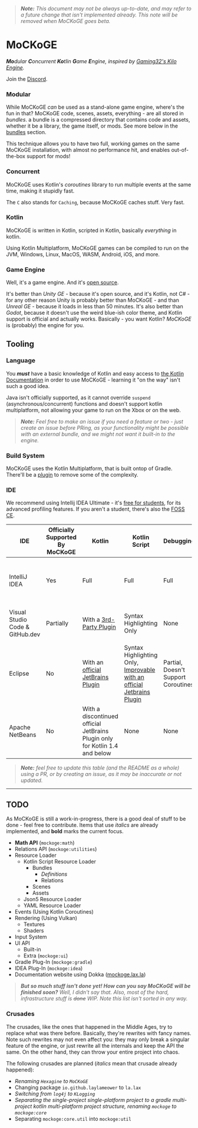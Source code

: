 > ***Note:** This document may not be always up-to-date, and may refer to a future change that isn't implemented already. This note will be removed when MoCKoGE goes beta.*
# MoCKoGE

***Mo**dular **C**oncurrent **Ko**tlin **G**ame **E**ngine, inspired
by [Gaming32's Kilo Engine](https://github.com/Gaming32/kilo-engine).*

Join the [Discord](https://discord.gg/TAs7PtCqnm).

### Modular
While MoCKoGE *can* be used as a stand-alone game engine, where's the fun in that? MoCKoGE code, scenes, assets, everything - are all stored in *bundles*. a bundle is a compressed directory that contains code and assets, whether it be a library, the game itself, or mods. See more below in the [bundles](#bundles) section.

This technique allows you to have two full, working games on the same MoCKoGE installation, with almost no performance hit, and enables out-of-the-box support for mods!

### Concurrent

MoCKoGE uses Kotlin's *coroutines* library to run multiple events at the same time, making it stupidly fast.

The `C` also stands for `Caching`, because MoCKoGE caches stuff. Very fast.

### Kotlin

MoCKoGE is written in Kotlin, scripted in Kotlin, basically *everything* in kotlin.

Using Kotlin Multiplatform, MoCKoGE games can be compiled to run on the JVM, Windows, Linux, MacOS, WASM, Android, iOS, and more.

### Game Engine

Well, it's a game engine. And it's [open source](LICENSE.md).

It's better than *Unity GE* - because it's open source, and it's Kotlin, not C# - for any other reason Unity is probably better than MoCKoGE - and than *Unreal GE* - because it loads in less than 50 minutes. It's also better than *Godot*, because it doesn't use the weird blue-ish color theme, and Kotlin support is official and actually works. Basically - you want Kotlin? *MoCKoGE* is (probably) the engine for you.

## Tooling

### Language

You ***must*** have a basic knowledge of Kotlin and easy access to [the Kotlin Documentation](https://kotlinlang.org/docs/home.html) in order to use MoCKoGE -
learning it "on the way" isn't such a good idea.

Java isn't officially supported, as it cannot override `suspend` (asynchronous/concurrent) functions and doesn't support kotlin multiplatform, not allowing your game to run on the Xbox or on the web.

> ***Note:** Feel free to make an issue if you need a feature or two - just create an issue before PRing, as your functionality might be possible with an external bundle, and we might not want it built-in to the engine.*

### Build System

MoCKoGE uses the Kotlin Multiplatform, that is built ontop of Gradle. There'll be a [plugin](#todo) to remove some of the complexity.

### IDE

We recommend using Intellij IDEA Ultimate -
it's [free for students](https://www.jetbrains.com/community/education/#students), for its advanced profiling features.
If you aren't a student, there's also the [FOSS CE](https://www.jetbrains.com/idea/).

| IDE                             | Officially Supported By MoCKoGE | Kotlin                                                                                             | Kotlin Script                                                                                                                           | Debugging                           | Logging                                                                                                  |
|---------------------------------|---------------------------------|----------------------------------------------------------------------------------------------------|-----------------------------------------------------------------------------------------------------------------------------------------|-------------------------------------|----------------------------------------------------------------------------------------------------------|
| IntelliJ IDEA                   | Yes                             | Full                                                                                               | Full                                                                                                                                    | Full                                | Basic, Improvable with an [official JetBrains Plugin](https://plugins.jetbrains.com/plugin/9746-ideolog) |
| Visual Studio Code & GitHub.dev | Partially                       | With a [3rd-Party Plugin](https://github.com/mathiasfrohlich/vscode-kotlin)                        | Syntax Highlighting Only                                                                                                                | None                                | Basic, Improvable with 3rd-Party Plugins                                                                 |
| Eclipse                         | No                              | With an [official JetBrains Plugin](https://marketplace.eclipse.org/content/kotlin-plugin-eclipse) | Syntax Highlighting Only, [Improvable with an official Jetbrains Plugin](https://marketplace.eclipse.org/content/kotlin-plugin-eclipse) | Partial, Doesn't Support Coroutines | Basic                                                                                                    |
| Apache NetBeans                 | No                              | With a discontinued official JetBrains Plugin only for Kotlin 1.4 and below                        | None                                                                                                                                    | None                                | Basic                                                                                                    |

> ***Note:** feel free to update this table (and the README as a whole) using a PR, or by creating an issue, as it may
be inaccurate or not updated.*

---

## TODO

As MoCKoGE is still a work-in-progress, there is a good deal of stuff to be done - feel free to contribute. Items that
use *italics* are already implemented, and **bold** marks the current focus.

- **Math API** (`mockoge:math`)
- Relations API (`mockoge:utilities`)
- Resource Loader
    - Kotlin Script Resource Loader
        - Bundles
            - _Definitions_
            - Relations
        - Scenes
        - Assets
    - Json5 Resource Loader
    - YAML Resource Loader
- Events (Using Kotlin Coroutines)
- Rendering (Using Vulkan)
    - Textures
    - Shaders
- Input System
- UI API
    - Built-in
    - Extra (`mockoge:ui`)
- Gradle Plug-In (`mockoge:gradle`)
- IDEA Plug-In (`mockoge:idea`)
- Documentation website using Dokka ([mockoge.lax.la](https://mockoge.lax.la/))

> ***But so much stuff isn't done yet! How can you say MoCKoGE will be finished soon?** Well, I didn't say that. Also,
most of the hard, infrastructure stuff is ~~done~~ WIP. Note this list isn't sorted in any way.*

### Crusades

The crusades, like the ones that happened in the Middle Ages, try to replace what was there before.
Basically, they're rewrites with fancy names.
Note such rewrites may not even affect you:
they may only break a singular feature of the engine, or just rewrite all the internals and keep the API the same. On the other hand, they can throw your entire project into chaos.

The following crusades are planned (_italics_ mean that crusade already happened):
- _Renaming `Hexagine` to `MoCKoGE`_
- Changing package `io.github.laylameower` to `la.lax`
- *Switching from `log4j` to `KLogging`*
- *Separating the single-project single-platform project to a gradle multi-project kotlin multi-platform project structure, renaming `mockoge` to `mockoge:core`*
- Separating `mockoge:core.util` into `mockoge:util`
